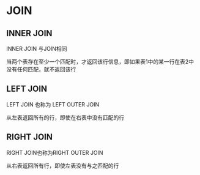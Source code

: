 # JOIN

## INNER JOIN

INNER JOIN 与JOIN相同

当两个表存在至少一个匹配时，才返回该行信息，即如果表1中的某一行在表2中没有任何匹配，就不返回该行

## LEFT JOIN

LEFT JOIN 也称为 LEFT OUTER JOIN

从左表返回所有的行，即使在右表中没有匹配的行

## RIGHT JOIN

RIGHT JOIN也称为RIGHT OUTER JOIN

从右表返回所有行，即使左表没有与之匹配的行

